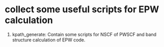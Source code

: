 # collect some useful scripts for EPW calculation

1. kpath_generate: Contain some scripts for NSCF of PWSCF and band structure calculation of EPW code.
